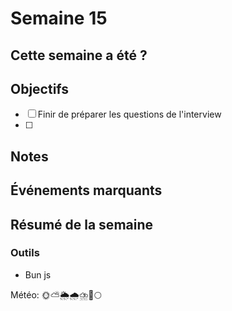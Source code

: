 # Semaine 15

## Cette semaine a été ?

## Objectifs

- [ ] Finir de préparer les questions de l'interview
- [ ]  

## Notes

## Événements marquants

## Résumé de la semaine

### Outils

- Bun js

Météo: 🌞⛅🌦️🌧️⛈️🌈🌕

